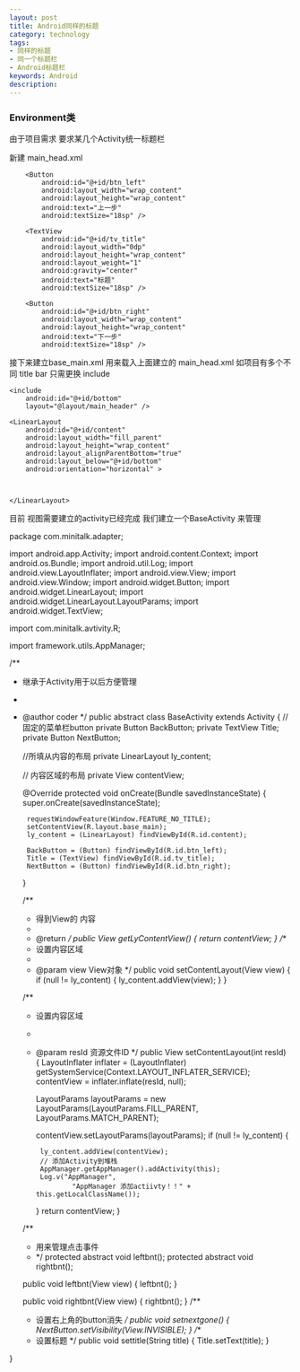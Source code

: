 ```yaml
---
layout: post
title: Android同样的标题
category: technology
tags:
- 同样的标题
- 同一个标题栏
- Android标题栏
keywords: Android
description: 
---
```


### Environment类

由于项目需求 要求某几个Activity统一标题栏



新建 main_head.xml

<?xml version="1.0" encoding="utf-8"?>
<LinearLayout xmlns:android="http://schemas.android.com/apk/res/android"
	android:orientation="horizontal" 
	android:id="@+id/main_linearlayout_head"
	android:layout_width="fill_parent" 
	android:layout_height="wrap_content"
	android:gravity="center_vertical"
	>
          
        <Button
            android:id="@+id/btn_left"
            android:layout_width="wrap_content"
            android:layout_height="wrap_content"
            android:text="上一步"
            android:textSize="18sp" />

        <TextView
            android:id="@+id/tv_title"
            android:layout_width="0dp"
            android:layout_height="wrap_content"
            android:layout_weight="1"
            android:gravity="center"
            android:text="标题"
            android:textSize="18sp" />

        <Button
            android:id="@+id/btn_right"
            android:layout_width="wrap_content"
            android:layout_height="wrap_content"
            android:text="下一步"
            android:textSize="18sp" />
            
</LinearLayout>




接下来建立base_main.xml
 用来载入上面建立的 main_head.xml 如项目有多个不同 title bar 只需更换 include



<RelativeLayout xmlns:android="http://schemas.android.com/apk/res/android"
    android:layout_width="fill_parent"
    android:layout_height="fill_parent"
    android:background="#FFFFFF"
    android:orientation="vertical" >

    <include
        android:id="@+id/bottom"
        layout="@layout/main_header" />

    <LinearLayout
        android:id="@+id/content"
        android:layout_width="fill_parent"
        android:layout_height="wrap_content"
        android:layout_alignParentBottom="true"
        android:layout_below="@+id/bottom"
        android:orientation="horizontal" >



    </LinearLayout>

</RelativeLayout>


目前 视图需要建立的activity已经完成  我们建立一个BaseActivity 来管理



package com.minitalk.adapter;

import android.app.Activity;
import android.content.Context;
import android.os.Bundle;
import android.util.Log;
import android.view.LayoutInflater;
import android.view.View;
import android.view.Window;
import android.widget.Button;
import android.widget.LinearLayout;
import android.widget.LinearLayout.LayoutParams;
import android.widget.TextView;

import com.minitalk.avtivity.R;

import framework.utils.AppManager;

/**
 * 继承于Activity用于以后方便管理
 *
 * @author coder
 */
public abstract class BaseActivity extends Activity {
    // 固定的菜单栏button
    private Button BackButton;
    private TextView Title;
    private Button NextButton;

    //所填从内容的布局
    private LinearLayout ly_content;

    // 内容区域的布局
    private View contentView;

    @Override
    protected void onCreate(Bundle savedInstanceState) {
        super.onCreate(savedInstanceState);

        requestWindowFeature(Window.FEATURE_NO_TITLE);
        setContentView(R.layout.base_main);
        ly_content = (LinearLayout) findViewById(R.id.content);

        BackButton = (Button) findViewById(R.id.btn_left);
        Title = (TextView) findViewById(R.id.tv_title);
        NextButton = (Button) findViewById(R.id.btn_right);

    }

    /**
     * 得到View的 内容
     *
     * @return
     */
    public View getLyContentView() {
        return contentView;
    }
    /**
     * 设置内容区域
     *
     * @param view View对象
     */
    public void setContentLayout(View view) {
        if (null != ly_content) {
            ly_content.addView(view);
        }
    }

    /**
     * 设置内容区域
     *
     * @param resId 资源文件ID
     */
    public View setContentLayout(int resId) {
        LayoutInflater inflater = (LayoutInflater) getSystemService(Context.LAYOUT_INFLATER_SERVICE);
        contentView = inflater.inflate(resId, null);

        LayoutParams layoutParams = new LayoutParams(LayoutParams.FILL_PARENT,
                LayoutParams.MATCH_PARENT);

        contentView.setLayoutParams(layoutParams);
        if (null != ly_content) {

            ly_content.addView(contentView);
            // 添加Activity到堆栈
            AppManager.getAppManager().addActivity(this);
            Log.v("AppManager",
                    "AppManager 添加actiivty！！" + this.getLocalClassName());
        }
        return contentView;
    }
    
    /**
     * 用来管理点击事件
    * */
    protected abstract void leftbnt();
    protected abstract void rightbnt();
    
    public void leftbnt(View view) {
        leftbnt();
    }

    public void rightbnt(View view) {
        rightbnt();
    }
    /**
     * 设置右上角的button消失
     */
    public void setnextgone() {
        NextButton.setVisibility(View.INVISIBLE);
    }
    /**
     * 设置标题
     */
    public void settitle(String title) {
        Title.setText(title);
    }




}






































